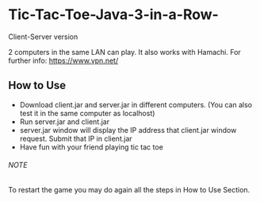 # Tic-Tac-Toe-Java-3-in-a-Row-

Client-Server version

2 computers in the same LAN can play. It also works with Hamachi. For further info: https://www.vpn.net/

## How to Use
  - Download client.jar and server.jar in different computers. (You can also test it in the same computer as localhost)
  - Run server.jar and client.jar
  - server.jar window will display the IP address that client.jar window request. Submit that IP in client.jar
  - Have fun with your friend playing tic tac toe
  
###### NOTE
To restart the game you may do again all the steps in How to Use Section.
